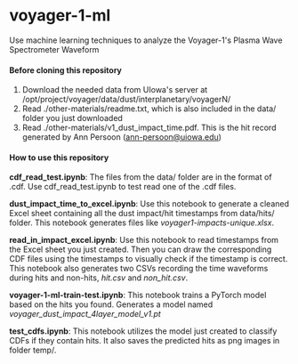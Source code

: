 # voyager-1-ml
Use machine learning techniques to analyze the Voyager-1's Plasma Wave Spectrometer Waveform



#### Before cloning this repository

1. Download the needed data from UIowa's server at /opt/project/voyager/data/dust/interplanetary/voyagerN/
2. Read ./other-materials/readme.txt, which is also included in the data/ folder you just downloaded
3. Read ./other-materials/v1_dust_impact_time.pdf. This is the hit record generated by Ann Persoon (ann-persoon@uiowa.edu)



#### How to use this repository

**cdf_read_test.ipynb**: The files from the data/ folder are in the format of .cdf. Use cdf_read_test.ipynb to test read one of the .cdf files. 

**dust_impact_time_to_excel.ipynb**: Use this notebook to generate a cleaned Excel sheet containing all the dust impact/hit timestamps from data/hits/ folder. This notebook generates files like *voyager1-impacts-unique.xlsx*. 

**read_in_impact_excel.ipynb**: Use this notebook to read timestamps from the Excel sheet you just created. Then you can draw the corresponding CDF files using the timestamps to visually check if the timestamp is correct. This notebook also generates two CSVs recording the time waveforms during hits and non-hits, *hit.csv* and *non_hit.csv*. 

**voyager-1-ml-train-test.ipynb**: This notebook trains a PyTorch model based on the hits you found. Generates a model named *voyager_dust_impact_4layer_model_v1.pt*

**test_cdfs.ipynb**: This notebook utilizes the model just created to classify CDFs if they contain hits. It also saves the predicted hits as png images in folder temp/.
